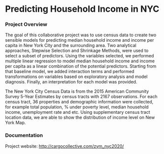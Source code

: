 # Predicting Household Income in NYC 

### Project Overview
The goal of this collaborative project was to use census data to create two sensible models for predicting median household income and income per capita in New York City and the surrounding area. Two analytical approaches, Stepwise Selection and Shrinkage Methods, were used to select a subset of predictors. Using the variables selected, we performed multiple linear regression to model median household income and income per capita as a linear combination of the potential predictors. Starting from that baseline model, we added interaction terms and performed transformations on variables based on exploratory analysis and model diagnosis. Finally, an interpretation for each model was provided.
					
The New York City Census Data is from the 2015 American Community Survey 5-Year Estimates by census tracts with 2167 observations. For each census tract, 36 properties and demographic information were collected, for example total population, % under poverty level, median household income, unemployment rate and etc. Using supplementary census tract location data, we are able to show the distribution of income level on New York Map.

### Documentation
Project website:
http://cargocollective.com/zym_nyc2020/
